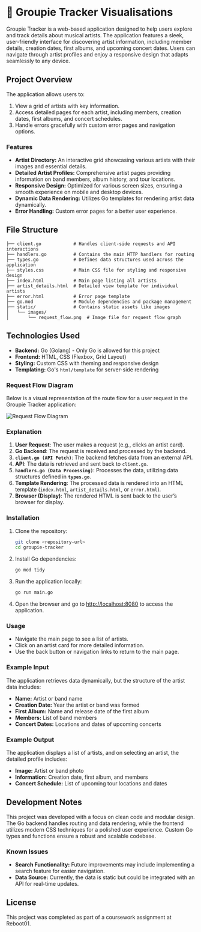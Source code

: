 
# 🎵 Groupie Tracker Visualisations

Groupie Tracker is a web-based application designed to help users explore and track details about musical artists. The application features a sleek, user-friendly interface for discovering artist information, including member details, creation dates, first albums, and upcoming concert dates. Users can navigate through artist profiles and enjoy a responsive design that adapts seamlessly to any device.

## Project Overview

The application allows users to:
1. View a grid of artists with key information.
2. Access detailed pages for each artist, including members, creation dates, first albums, and concert schedules.
3. Handle errors gracefully with custom error pages and navigation options.

### Features

- **Artist Directory:** An interactive grid showcasing various artists with their images and essential details.
- **Detailed Artist Profiles:** Comprehensive artist pages providing information on band members, album history, and tour locations.
- **Responsive Design:** Optimized for various screen sizes, ensuring a smooth experience on mobile and desktop devices.
- **Dynamic Data Rendering:** Utilizes Go templates for rendering artist data dynamically.
- **Error Handling:** Custom error pages for a better user experience.

## File Structure

```
├── client.go            # Handles client-side requests and API interactions
├── handlers.go          # Contains the main HTTP handlers for routing
├── types.go             # Defines data structures used across the application
├── styles.css           # Main CSS file for styling and responsive design
├── index.html           # Main page listing all artists
├── artist_details.html  # Detailed view template for individual artists
├── error.html           # Error page template
├── go.mod               # Module dependencies and package management
├── static/              # Contains static assets like images
│   └── images/
│       └── request_flow.png  # Image file for request flow graph
```

## Technologies Used

- **Backend:** Go (Golang) - Only Go is allowed for this project
- **Frontend:** HTML, CSS (Flexbox, Grid Layout)
- **Styling:** Custom CSS with theming and responsive design
- **Templating:** Go's `html/template` for server-side rendering

### Request Flow Diagram

Below is a visual representation of the route flow for a user request in the Groupie Tracker application:

![Request Flow Diagram](static/images/graph.png)

### Explanation

1. **User Request**: The user makes a request (e.g., clicks an artist card).
2. **Go Backend**: The request is received and processed by the backend.
3. **`client.go (API Fetch)`**: The backend fetches data from an external API.
4. **API**: The data is retrieved and sent back to `client.go`.
5. **`handlers.go (Data Processing)`**: Processes the data, utilizing data structures defined in **`types.go`**.
6. **Template Rendering**: The processed data is rendered into an HTML template (`index.html`, `artist_details.html`, or `error.html`).
7. **Browser (Display)**: The rendered HTML is sent back to the user’s browser for display.

### Installation

1. Clone the repository:

   ```bash
   git clone <repository-url>
   cd groupie-tracker
   ```

2. Install Go dependencies:

   ```bash
   go mod tidy
   ```

3. Run the application locally:

   ```bash
   go run main.go
   ```

4. Open the browser and go to [http://localhost:8080](http://localhost:8080) to access the application.

### Usage

- Navigate the main page to see a list of artists.
- Click on an artist card for more detailed information.
- Use the back button or navigation links to return to the main page.

### Example Input

The application retrieves data dynamically, but the structure of the artist data includes:
- **Name:** Artist or band name
- **Creation Date:** Year the artist or band was formed
- **First Album:** Name and release date of the first album
- **Members:** List of band members
- **Concert Dates:** Locations and dates of upcoming concerts

### Example Output

The application displays a list of artists, and on selecting an artist, the detailed profile includes:
- **Image:** Artist or band photo
- **Information:** Creation date, first album, and members
- **Concert Schedule:** List of upcoming tour locations and dates

## Development Notes

This project was developed with a focus on clean code and modular design. The Go backend handles routing and data rendering, while the frontend utilizes modern CSS techniques for a polished user experience. Custom Go types and functions ensure a robust and scalable codebase.

### Known Issues

- **Search Functionality:** Future improvements may include implementing a search feature for easier navigation.
- **Data Source:** Currently, the data is static but could be integrated with an API for real-time updates.

## License

This project was completed as part of a coursework assignment at Reboot01.
